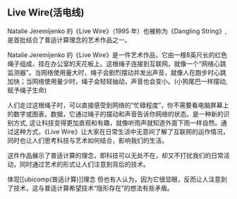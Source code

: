 
## Live Wire(活电线)
Natalie Jeremijenko 的《Live Wire》（1995 年）也被称为《Dangling String》, 是首批结合了普适计算理念的艺术作品之一。

Natalie Jeremijenko 的《Live Wire》是一件艺术作品，它由一根8英尺长的红色绳子组成，挂在办公室的天花板上。这根绳子连接到互联网，就像一个“网络心跳监测器”。当网络使用量大时，绳子会剧烈摆动并发出声音，就像人在跑步时心跳加快；当网络使用量少时，绳子会轻轻抽动，声音也会变小。(小狗尾巴一样摆动, 赋予绳子生命)

人们走过这根绳子时，可以直接感受到网络的“忙碌程度”，你不需要看电脑屏幕上的数字或图表，数据，它通过绳子的摆动和声音告诉你网络的状态。是一种新的识别方式, 这让科技变得更加直观和有趣，就像听雨声就知道外面下雨一样自然。通过这种方式，《Live Wire》让大家在日常生活中无意间了解了互联网的运作情况，同时也让人们思考科技与艺术如何结合，影响我们的生活。

这件作品展示了普适计算的理念，即科技可以无处不在，却又不打扰我们的日常活动，同时通过艺术的形式让人们注意到背后的技术。


体现[[ubicomp(普适计算)]]理念
但也有人认为，因为它很显眼，反而让人注意到了技术，这与普适计算希望技术“隐形存在”的想法有些矛盾。


